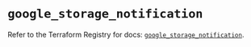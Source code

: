 # `google_storage_notification`

Refer to the Terraform Registry for docs: [`google_storage_notification`](https://registry.terraform.io/providers/drfaust92/google/4.16.4/docs/resources/storage_notification).
